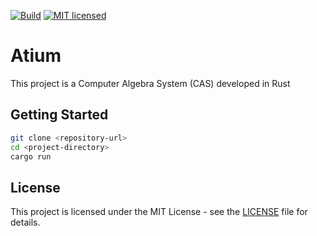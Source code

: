 [![Build](https://github.com/emersonmde/atium/actions/workflows/rust.yml/badge.svg)](https://github.com/emersonmde/atium/actions/workflows/rust.yml)
[![MIT licensed](https://img.shields.io/badge/license-MIT-blue.svg)](LICENSE)

# Atium

This project is a Computer Algebra System (CAS) developed in Rust

## Getting Started

```bash
git clone <repository-url>
cd <project-directory>
cargo run
```

## License

This project is licensed under the MIT License - see the [LICENSE](LICENSE) file for details.
